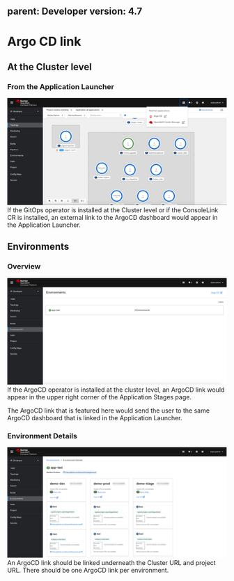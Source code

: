 parent: Developer
version: 4.7
---

# Argo CD link

## At the Cluster level
### From the Application Launcher

![Argo CD link in the Application Launcher](img/1.argo-cd-link-app-launcher.png)
If the GitOps operator is installed at the Cluster level or if the ConsoleLink CR is installed, an external link to the ArgoCD dashboard would appear in the Application Launcher.

## Environments
### Overview

![Argo CD link on the Environments page](img/2.argo-cd-link-environments.png)
If the ArgoCD operator is installed at the cluster level, an ArgoCD link would appear in the upper right corner of the Application Stages page.

The ArgoCD link that is featured here would send the user to the same ArgoCD dashboard that is linked in the Application Launcher.

### Environment Details

![Argo CD link in Environment details](img/3.argo-cd-link-environment-details.png)
An ArgoCD link should be linked underneath the Cluster URL and project URL. There should be one ArgoCD link per environment.
